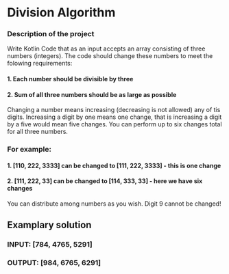 # Division Algorithm

### Description of the project
Write Kotlin Code that as an input accepts an array consisting of three numbers (integers).
The code should change these numbers to meet the folowing requirements:
#### 1. Each number should be divisible by three
#### 2. Sum of all three numbers should be as large as possible
Changing
a number means increasing  (decreasing is not allowed) any of tis digits. Increasing a digit by
one means one change, that is increasing a digit by a five would mean five changes.
You can perform up to six changes total for all three numbers.
### For example:
#### 1. [110, 222, 3333] can be changed to [111, 222, 3333] - this is one change
#### 2. [111, 222, 33] can be changed to [114, 333, 33] - here we have six changes

You can distribute among numbers as you wish.
Digit 9 cannot be changed!

## Examplary solution
### INPUT: [784, 4765, 5291]
### OUTPUT: [984, 6765, 6291]

